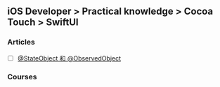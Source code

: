 ## iOS Developer > Practical knowledge > Cocoa Touch > SwiftUI

### Articles
- [ ] [@StateObject 和 @ObservedObject](https://onevcat.com/2020/06/stateobject/)

### Courses


